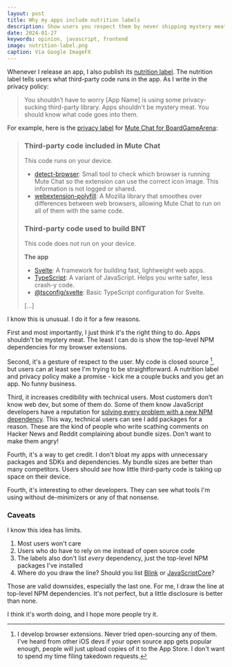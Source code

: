 ```yaml
---
layout: post
title: Why my apps include nutrition labels
description: Show users you respect them by never shipping mystery meat.
date: 2024-01-27
keywords: opinion, javascript, frontend
image: nutrition-label.png
caption: Via Google ImageFX
---
```


Whenever I release an app, I also publish its [nutrition label](https://www.nazariosoftware.com/tags.html#h-privacy-policy). The nutrition label tells users what third-party code runs in the app. As I write in the privacy policy:

> You shouldn’t have to worry [App Name] is using some privacy-sucking third-party library. Apps shouldn't be mystery meat. You should know what code goes into them.

For example, here is the [privacy label](https://www.nazariosoftware.com/2023/06/02/mute-chat-privacy-policy.html) for [Mute Chat for BoardGameArena](https://www.nazariosoftware.com/2023/06/02/play-in-peace-with-mute-chat-for-boardgamearena.html):

> ### Third-party code included in Mute Chat
>
> This code runs on your device.
>
> - [detect-browser](https://www.npmjs.com/package/detect-browser): Small tool to check which browser is running Mute Chat so the extension can use the correct icon image. This information is not logged or shared.
> - [webextension-polyfill](https://github.com/mozilla/webextension-polyfill): A Mozilla library that smoothes over differences between web browsers, allowing Mute Chat to run on all of them with the same code.
>
> ### Third-party code used to build BNT 
>
> This code does *not* run on your device.
>
> **The app**
>
> - [Svelte](https://svelte.dev): A framework for building fast, lightweight web apps.
> - [TypeScript](https://www.typescriptlang.org): A variant of JavaScript. Helps you write safer, less crash-y code.
> - [@tsconfig/svelte](https://www.npmjs.com/package/@tsconfig/svelte): Basic TypeScript configuration for Svelte.
>
> [...]

I know this is unusual. I do it for a few reasons. 

First and most importantly, I just think it's the right thing to do. Apps shouldn't be mystery meat. The least I can do is show the top-level NPM dependencies for my browser extensions.

Second, it's a gesture of respect to the user. My code is closed source [^1], but users can at least see I'm trying to be straightforward. A nutrition label and privacy policy make a promise - kick me a couple bucks and you get an app. No funny business.

[^1]: I develop browser extensions. Never tried open-sourcing any of them. I've heard from other iOS devs if your open source app gets popular enough, people will just upload copies of it to the App Store. I don't want to spend my time filing takedown requests.

Third, it increases credibility with technical users. Most customers don't know web dev, but some of them do. Some of them know JavaScript developers have a reputation for [solving every problem with a new NPM dependency](https://blog.appsignal.com/2020/04/09/ride-down-the-javascript-dependency-hell.html). This way, technical users can see I add packages for a reason. These are the kind of people who write scathing comments on Hacker News and Reddit complaining about bundle sizes. Don't want to make them angry!

Fourth, it's a way to get credit. I don't bloat my apps with unnecessary packages and SDKs and dependencies. My bundle sizes are better than many competitors. Users should *see* how little third-party code is taking up space on their device.

Fourth, it's interesting to other developers. They can see what tools I'm using without de-minimizers or any of that nonsense.

### Caveats

I know this idea has limits. 

1. Most users won't care
2. Users who do have to rely on me instead of open source code
3. The labels also don't list *every* dependency, just the top-level NPM packages I've installed
4. Where do you draw the line? Should you list [Blink](https://www.chromium.org/blink/) or [JavaScriptCore](https://developer.apple.com/documentation/javascriptcore)?

Those are valid downsides, especially the last one. For me, I draw the line at top-level NPM dependencies. It's not perfect, but a little disclosure is better than none.

I think it's worth doing, and I hope more people try it.